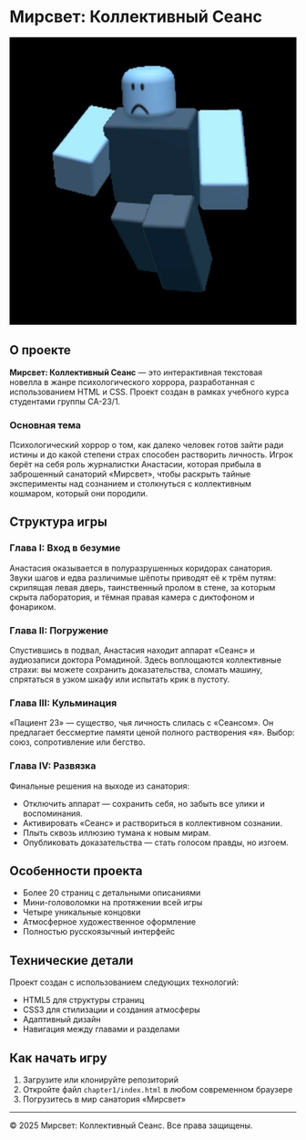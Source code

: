 # Мирсвет: Коллективный Сеанс

![Иконка проекта](assets/icon.jpg)

## О проекте

**Мирсвет: Коллективный Сеанс** — это интерактивная текстовая новелла в жанре психологического хоррора, разработанная с использованием HTML и CSS. Проект создан в рамках учебного курса студентами группы СА-23/1.

### Основная тема

Психологический хоррор о том, как далеко человек готов зайти ради истины и до какой степени страх способен растворить личность. Игрок берёт на себя роль журналистки Анастасии, которая прибыла в заброшенный санаторий «Мирсвет», чтобы раскрыть тайные эксперименты над сознанием и столкнуться с коллективным кошмаром, который они породили.

## Структура игры

### Глава I: Вход в безумие

Анастасия оказывается в полуразрушенных коридорах санатория. Звуки шагов и едва различимые шёпоты приводят её к трём путям: скрипящая левая дверь, таинственный пролом в стене, за которым скрыта лаборатория, и тёмная правая камера с диктофоном и фонариком.

### Глава II: Погружение

Спустившись в подвал, Анастасия находит аппарат «Сеанс» и аудиозаписи доктора Ромадиной. Здесь воплощаются коллективные страхи: вы можете сохранить доказательства, сломать машину, спрятаться в узком шкафу или испытать крик в пустоту.

### Глава III: Кульминация

«Пациент 23» — существо, чья личность слилась с «Сеансом». Он предлагает бессмертие памяти ценой полного растворения «я». Выбор: союз, сопротивление или бегство.

### Глава IV: Развязка

Финальные решения на выходе из санатория:

- Отключить аппарат — сохранить себя, но забыть все улики и воспоминания.
- Активировать «Сеанс» и раствориться в коллективном сознании.
- Плыть сквозь иллюзию тумана к новым мирам.
- Опубликовать доказательства — стать голосом правды, но изгоем.

## Особенности проекта

- Более 20 страниц с детальными описаниями
- Мини-головоломки на протяжении всей игры
- Четыре уникальные концовки
- Атмосферное художественное оформление
- Полностью русскоязычный интерфейс

## Технические детали

Проект создан с использованием следующих технологий:

- HTML5 для структуры страниц
- CSS3 для стилизации и создания атмосферы
- Адаптивный дизайн
- Навигация между главами и разделами

## Как начать игру

1. Загрузите или клонируйте репозиторий
2. Откройте файл `chapter1/index.html` в любом современном браузере
3. Погрузитесь в мир санатория «Мирсвет»

---

© 2025 Мирсвет: Коллективный Сеанс. Все права защищены.
